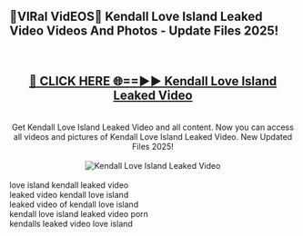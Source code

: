 <h2>🔴VIRal VidEOS🔴 Kendall Love Island Leaked Video Videos And Photos - Update Files 2025!</h2>
<br>
<div align="center">
<h2><a href="https://virallinks.top/odZfE0" rel="nofollow">🔴 CLICK HERE 🌐==►► Kendall Love Island Leaked Video</a></h2>
<br>
Get Kendall Love Island Leaked Video and all content. Now you can access all videos and pictures of Kendall Love Island Leaked Video. New Updated Files 2025!
<br>
<br>
<a href="https://virallinks.top/odZfE0" rel="nofollow" data-target="animated-image.originalLink"><img src="https://i.imgur.com/dJHk4Zq.gif)" alt="Kendall Love Island Leaked Video" style="max-width: 100%; display: inline-block;" data-target="animated-image.originalImage"></a>
</div>
<br>
love island kendall leaked video<br>
leaked video kendall love island<br>
leaked video of kendall love island<br>
kendall love island leaked video porn<br>
kendalls leaked video love island